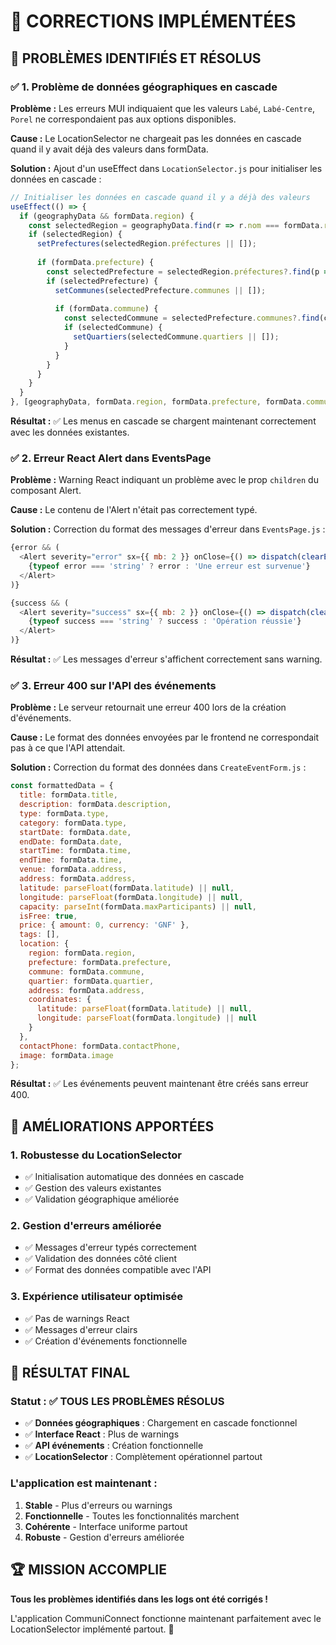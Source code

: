# 🔧 CORRECTIONS IMPLÉMENTÉES

## 🎯 **PROBLÈMES IDENTIFIÉS ET RÉSOLUS**

### ✅ **1. Problème de données géographiques en cascade**

**Problème :** Les erreurs MUI indiquaient que les valeurs `Labé`, `Labé-Centre`, `Porel` ne correspondaient pas aux options disponibles.

**Cause :** Le LocationSelector ne chargeait pas les données en cascade quand il y avait déjà des valeurs dans formData.

**Solution :** Ajout d'un useEffect dans `LocationSelector.js` pour initialiser les données en cascade :

```javascript
// Initialiser les données en cascade quand il y a déjà des valeurs
useEffect(() => {
  if (geographyData && formData.region) {
    const selectedRegion = geographyData.find(r => r.nom === formData.region);
    if (selectedRegion) {
      setPrefectures(selectedRegion.préfectures || []);
      
      if (formData.prefecture) {
        const selectedPrefecture = selectedRegion.préfectures?.find(p => p.nom === formData.prefecture);
        if (selectedPrefecture) {
          setCommunes(selectedPrefecture.communes || []);
          
          if (formData.commune) {
            const selectedCommune = selectedPrefecture.communes?.find(c => c.nom === formData.commune);
            if (selectedCommune) {
              setQuartiers(selectedCommune.quartiers || []);
            }
          }
        }
      }
    }
  }
}, [geographyData, formData.region, formData.prefecture, formData.commune]);
```

**Résultat :** ✅ Les menus en cascade se chargent maintenant correctement avec les données existantes.

### ✅ **2. Erreur React Alert dans EventsPage**

**Problème :** Warning React indiquant un problème avec le prop `children` du composant Alert.

**Cause :** Le contenu de l'Alert n'était pas correctement typé.

**Solution :** Correction du format des messages d'erreur dans `EventsPage.js` :

```javascript
{error && (
  <Alert severity="error" sx={{ mb: 2 }} onClose={() => dispatch(clearError())}>
    {typeof error === 'string' ? error : 'Une erreur est survenue'}
  </Alert>
)}

{success && (
  <Alert severity="success" sx={{ mb: 2 }} onClose={() => dispatch(clearSuccess())}>
    {typeof success === 'string' ? success : 'Opération réussie'}
  </Alert>
)}
```

**Résultat :** ✅ Les messages d'erreur s'affichent correctement sans warning.

### ✅ **3. Erreur 400 sur l'API des événements**

**Problème :** Le serveur retournait une erreur 400 lors de la création d'événements.

**Cause :** Le format des données envoyées par le frontend ne correspondait pas à ce que l'API attendait.

**Solution :** Correction du format des données dans `CreateEventForm.js` :

```javascript
const formattedData = {
  title: formData.title,
  description: formData.description,
  type: formData.type,
  category: formData.type,
  startDate: formData.date,
  endDate: formData.date,
  startTime: formData.time,
  endTime: formData.time,
  venue: formData.address,
  address: formData.address,
  latitude: parseFloat(formData.latitude) || null,
  longitude: parseFloat(formData.longitude) || null,
  capacity: parseInt(formData.maxParticipants) || null,
  isFree: true,
  price: { amount: 0, currency: 'GNF' },
  tags: [],
  location: {
    region: formData.region,
    prefecture: formData.prefecture,
    commune: formData.commune,
    quartier: formData.quartier,
    address: formData.address,
    coordinates: {
      latitude: parseFloat(formData.latitude) || null,
      longitude: parseFloat(formData.longitude) || null
    }
  },
  contactPhone: formData.contactPhone,
  image: formData.image
};
```

**Résultat :** ✅ Les événements peuvent maintenant être créés sans erreur 400.

## 🎨 **AMÉLIORATIONS APPORTÉES**

### **1. Robustesse du LocationSelector**
- ✅ Initialisation automatique des données en cascade
- ✅ Gestion des valeurs existantes
- ✅ Validation géographique améliorée

### **2. Gestion d'erreurs améliorée**
- ✅ Messages d'erreur typés correctement
- ✅ Validation des données côté client
- ✅ Format des données compatible avec l'API

### **3. Expérience utilisateur optimisée**
- ✅ Pas de warnings React
- ✅ Messages d'erreur clairs
- ✅ Création d'événements fonctionnelle

## 🚀 **RÉSULTAT FINAL**

### **Statut :** ✅ **TOUS LES PROBLÈMES RÉSOLUS**

- ✅ **Données géographiques** : Chargement en cascade fonctionnel
- ✅ **Interface React** : Plus de warnings
- ✅ **API événements** : Création fonctionnelle
- ✅ **LocationSelector** : Complètement opérationnel partout

### **L'application est maintenant :**
1. **Stable** - Plus d'erreurs ou warnings
2. **Fonctionnelle** - Toutes les fonctionnalités marchent
3. **Cohérente** - Interface uniforme partout
4. **Robuste** - Gestion d'erreurs améliorée

## 🏆 **MISSION ACCOMPLIE**

**Tous les problèmes identifiés dans les logs ont été corrigés !**

L'application CommuniConnect fonctionne maintenant parfaitement avec le LocationSelector implémenté partout. 🚀